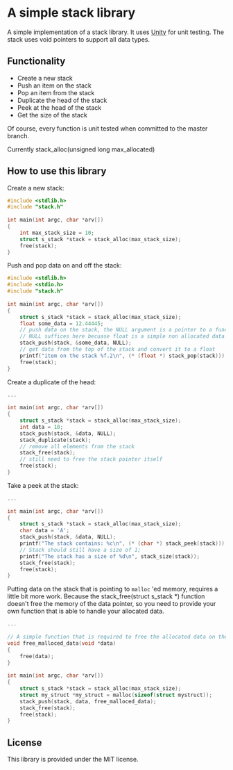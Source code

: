 # A simple stack library

A simple implementation of a stack library. It uses [Unity](http://www.throwtheswitch.org/unity)
for unit testing. The stack uses void pointers to support all data types.

## Functionality

* Create a new stack
* Push an item on the stack
* Pop an item from the stack
* Duplicate the head of the stack
* Peek at the head of the stack
* Get the size of the stack

Of course, every function is unit tested when committed to the master branch.

Currently stack_alloc(unsigned long max_allocated)

## How to use this library

Create a new stack:
```c
#include <stdlib.h>
#include "stack.h"
  
int main(int argc, char *arv[])
{
    int max_stack_size = 10;
    struct s_stack *stack = stack_alloc(max_stack_size);
    free(stack);
}
```

Push and pop data on and off the stack:
```c
#include <stdlib.h>
#include <stdio.h>
#include "stack.h"
  
int main(int argc, char *arv[])
{
    struct s_stack *stack = stack_alloc(max_stack_size);
    float some_data = 12.44445;
    // push data on the stack, the NULL argument is a pointer to a function that can free allocated memory.
    // NULL suffices here becuase float is a simple non allocated data type.
    stack_push(stack, &some_data, NULL);
    // get data from the top of the stack and convert it to a float
    printf("item on the stack %f.2\n", (* (float *) stack_pop(stack)));
    free(stack);
}
```

Create a duplicate of the head:
```c
...
  
int main(int argc, char *arv[])
{
    struct s_stack *stack = stack_alloc(max_stack_size);
    int data = 10;
    stack_push(stack, &data, NULL);
    stack_duplicate(stack);
    // remove all elements from the stack
    stack_free(stack);
    // still need to free the stack pointer itself
    free(stack);
}
```

Take a peek at the stack:
```c
...
  
int main(int argc, char *arv[])
{
    struct s_stack *stack = stack_alloc(max_stack_size);
    char data = 'A';
    stack_push(stack, &data, NULL);
    printf("The stack contains: %c\n", (* (char *) stack_peek(stack)));
    // Stack should still have a size of 1;
    printf("The stack has a size of %d\n", stack_size(stack));
    stack_free(stack);
    free(stack);
}
```

Putting data on the stack that is pointing to `malloc` 'ed memory, requires a little bit more work. Because the
stack_free(struct s_stack *) function doesn't free the memory of the data pointer, so you need to provide your
own function that is able to handle your allocated data.
```c
...
 
// A simple function that is required to free the allocated data on the stack.
void free_malloced_data(void *data)
{
    free(data);
}
  
int main(int argc, char *arv[])
{
    struct s_stack *stack = stack_alloc(max_stack_size);
    struct my_struct *my_struct = malloc(sizeof(struct mystruct));
    stack_push(stack, data, free_malloced_data);
    stack_free(stack);
    free(stack);
}
```

## License

This library is provided under the MIT license.
